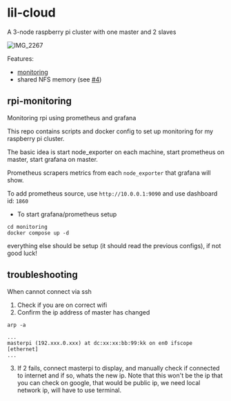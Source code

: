 # lil-cloud

A 3-node raspberry pi cluster with one master and 2 slaves

![IMG_2267](https://user-images.githubusercontent.com/9902184/118766921-ed5aef00-b831-11eb-9d54-933c252ae5d8.jpg)


Features:
- [monitoring](#rpi-monitoring)
- shared NFS memory (see [#4](/../../issues/4))




## rpi-monitoring
Monitoring rpi using prometheus and grafana

This repo contains scripts and docker config to set up monitoring for my raspberry pi cluster.

The basic idea is start node_exporter on each machine, start prometheus on master, start grafana on master.

Prometheus scrapers metrics from each `node_exporter` that grafana will show.

To add prometheus source, use `http://10.0.0.1:9090` and use dashboard id: `1860`


- To start grafana/prometheus setup

```
cd monitoring
docker compose up -d
```

everything else should be setup (it should read the previous configs), if not good luck!


## troubleshooting
When cannot connect via ssh
1. Check if you are on correct wifi
2. Confirm the ip address of master has changed
```
arp -a

...
masterpi (192.xxx.0.xxx) at dc:xx:xx:bb:99:kk on en0 ifscope [ethernet]
...

```

3. If 2 fails, connect masterpi to display, and manually check if connected to internet and if so, whats the new ip. Note that this won't be the ip that you can check on google, that would be public ip, we need local network ip, will have to use terminal.
